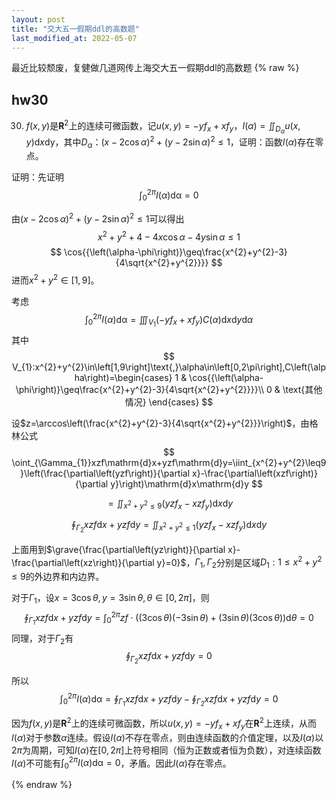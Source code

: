 ```yaml
---
layout: post
title: "交大五一假期ddl的高数题"
last_modified_at: 2022-05-07
---
```

最近比较颓废，复健做几道网传上海交大五一假期ddl的高数题
{% raw %}
## hw30
30. $f\left(x,y\right)$是$\mathbf{R}^{2}$上的连续可微函数，记$u\left(x,y\right)=-yf_{x}+xf_{y}$，$I\left(\alpha\right)=\iint_{D_{\alpha}}u\left(x,y\right)\mathrm{d}x\mathrm{\mathrm{d}y}$，其中$D_{\alpha}$：$\left(x-2\cos\alpha\right)^{2}+\left(y-2\sin\alpha\right)^{2}\leq1$，证明：函数$I\left(\alpha\right)$存在零点。

证明：先证明
$$
\int_{0}^{2\pi}I\left(\alpha\right)\mathbb{\mathrm{d}\alpha}=0
$$


由$\left(x-2\cos\alpha\right)^{2}+\left(y-2\sin\alpha\right)^{2}\leq1$可以得出
$$
x^{2}+y^{2}+4-4x\cos\alpha-4y\sin\alpha\leq1
$$
$$
\cos{{\left(\alpha-\phi\right)}\geq\frac{x^{2}+y^{2}-3}{4\sqrt{x^{2}+y^{2}}}}
$$
进而$x^{2}+y^{2}\in\left[1,9\right]$。

考虑
$$
\int_{0}^{2\pi}I\left(\alpha\right)\mathbb{\mathrm{d}\alpha}=\iiint_{V_{1}}\left(-yf_{x}+xf_{y}\right)C\left(\alpha\right)\mathrm{d}x\mathrm{d}y\mathrm{d}\alpha
$$
其中
$$
V_{1}:x^{2}+y^{2}\in\left[1,9\right]\text{,}\alpha\in\left[0,2\pi\right],C\left(\alpha\right)=\begin{cases}
1 & \cos{{\left(\alpha-\phi\right)}\geq\frac{x^{2}+y^{2}-3}{4\sqrt{x^{2}+y^{2}}}}\\
0 & \text{其他情况}
\end{cases}
$$

设$z=\arccos\left(\frac{x^{2}+y^{2}-3}{4\sqrt{x^{2}+y^{2}}}\right)$，由格林公式
$$
\oint_{\Gamma_{1}}xzf\mathrm{d}x+yzf\mathrm{d}y=\iint_{x^{2}+y^{2}\leq9}\left(\frac{\partial\left(yzf\right)}{\partial x}-\frac{\partial\left(xzf\right)}{\partial y}\right)\mathrm{d}x\mathrm{d}y
$$

$$
=\iint_{x^{2}+y^{2}\leq9}\left(yzf_{x}-xzf_{y}\right)\mathrm{d}x\mathrm{d}y
$$

$$
\oint_{\Gamma_{2}}xzf\mathrm{d}x+yzf\mathrm{d}y=\iint_{x^{2}+y^{2}\leq1}\left(yzf_{x}-xzf_{y}\right)\mathrm{d}x\mathrm{d}y
$$

上面用到$\grave{\frac{\partial\left(yz\right)}{\partial x}-\frac{\partial\left(xz\right)}{\partial y}=0}$，$\Gamma_{1},\Gamma_{2}$分别是区域$D_{1}:1\leq x^{2}+y^{2}\leq9$的外边界和内边界。

对于$\Gamma_{1}$，设$x=3\cos\theta,y=3\sin\theta,\theta\in\left[0,2\pi\right]$，则
$$
\oint_{\Gamma_{1}}xzf\mathrm{d}x+yzf\mathrm{d}y=\int_{0}^{2\pi}zf\cdot\left(\left(3\cos\theta\right)\left(-3\sin\theta\right)+\left(3\sin\theta\right)\left(3\cos\theta\right)\right)\mathrm{d}\theta=0
$$
同理，对于$\Gamma_{2}$有
$$
\oint_{\Gamma_{2}}xzf\mathrm{d}x+yzf\mathrm{d}y=0
$$

所以
$$
\int_{0}^{2\pi}I\left(\alpha\right)\mathbb{\mathrm{d}\alpha}=\oint_{\Gamma_{1}}xzf\mathrm{d}x+yzf\mathrm{d}y-\oint_{\Gamma_{2}}xzf\mathrm{d}x+yzf\mathrm{d}y=0
$$

因为$f\left(x,y\right)$是$\mathbf{R}^{2}$上的连续可微函数，所以$u\left(x,y\right)=-yf_{x}+xf_{y}$在$\mathbf{R}^{2}$上连续，从而$I\left(\alpha\right)$对于参数$\alpha$连续。假设$I\left(\alpha\right)$不存在零点，则由连续函数的介值定理，以及$I\left(\alpha\right)$以$2\pi$为周期，可知$I\left(\alpha\right)$在$\left[0,2\pi\right]$上符号相同（恒为正数或者恒为负数），对连续函数$I\left(\alpha\right)$不可能有$\int_{0}^{2\pi}I\left(\alpha\right)\mathbb{\mathrm{d}\alpha}=0$，矛盾。因此$I\left(\alpha\right)$存在零点。

{% endraw %}
